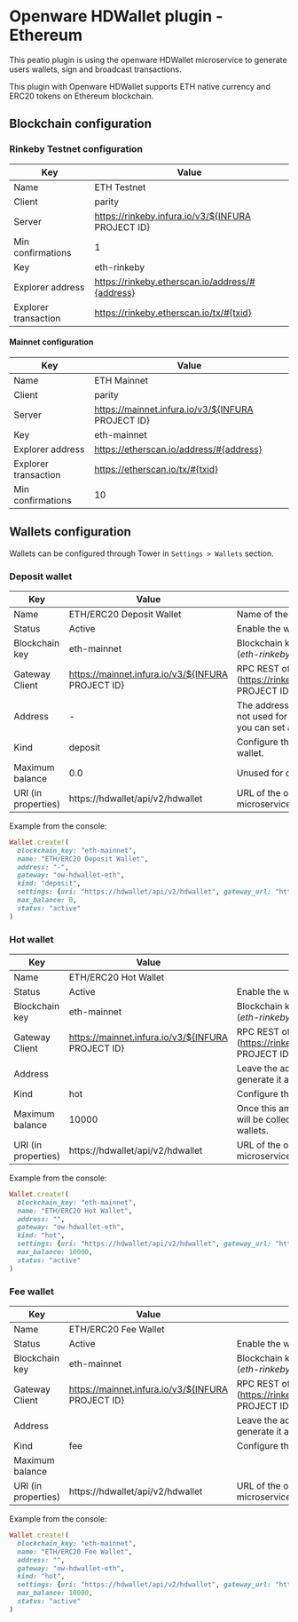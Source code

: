 # Openware HDWallet plugin - Ethereum

This peatio plugin is using the openware HDWallet microservice to generate users wallets, sign and broadcast transactions.

This plugin with Openware HDWallet supports ETH native currency and ERC20 tokens on Ethereum blockchain.

## Blockchain configuration

### Rinkeby Testnet configuration

| Key                  | Value                                             |
| -------------------- | ------------------------------------------------- |
| Name                 | ETH Testnet                                       |
| Client               | parity                                            |
| Server               | https://rinkeby.infura.io/v3/${INFURA PROJECT ID} |
| Min confirmations    | 1                                                 |
| Key                  | eth-rinkeby                                       |
| Explorer address     | https://rinkeby.etherscan.io/address/#{address}   |
| Explorer transaction | https://rinkeby.etherscan.io/tx/#{txid}           |

#### Mainnet configuration

| Key                  | Value                                             |
| -------------------- | ------------------------------------------------- |
| Name                 | ETH Mainnet                                       |
| Client               | parity                                            |
| Server               | https://mainnet.infura.io/v3/${INFURA PROJECT ID} |
| Key                  | eth-mainnet                                       |
| Explorer address     | https://etherscan.io/address/#{address}           |
| Explorer transaction | https://etherscan.io/tx/#{txid}                   |
| Min confirmations    | 10                                                |

## Wallets configuration

Wallets can be configured through Tower in `Settings > Wallets` section.

### Deposit wallet

| Key                 | Value                                             | Description                                                  |
| ------------------- | ------------------------------------------------- | ------------------------------------------------------------ |
| Name                | ETH/ERC20 Deposit Wallet                          | Name of the wallet                                           |
| Status              | Active                                            | Enable the wallet                                            |
| Blockchain key      | eth-mainnet                                       | Blockchain key configured before (*eth-rinkeby* for Rinkeby testnet) |
| Gateway Client      | https://mainnet.infura.io/v3/${INFURA PROJECT ID} | RPC REST of blockchain node (https://rinkeby.infura.io/v3/${INFURA PROJECT ID} for rinkeby testnet) |
| Address             | -                                                 | The address of the deposit wallet is not used for Ethereum blockchain, you can set anything. |
| Kind                | deposit                                           | Configure this wallet as a deposit wallet.                   |
| Maximum balance     | 0.0                                               | Unused for deposit wallets.                                  |
| URI (in properties) | https://hdwallet/api/v2/hdwallet                  | URL of the openware HDWallet microservice                    |

Example from the console:

```ruby
Wallet.create!(
  blockchain_key: "eth-mainnet",
  name: "ETH/ERC20 Deposit Wallet",
  address: "-",
  gateway: "ow-hdwallet-eth",
  kind: "deposit",
  settings: {uri: "https://hdwallet/api/v2/hdwallet", gateway_url: "https://mainnet.infura.io/v3/${INFURA PROJECT ID}"},
  max_balance: 0,
  status: "active"
)
```

### Hot wallet

| Key                 | Value                                             | Description                                                  |
| ------------------- | ------------------------------------------------- | ------------------------------------------------------------ |
| Name                | ETH/ERC20 Hot Wallet                              |                                                              |
| Status              | Active                                            | Enable the wallet                                            |
| Blockchain key      | eth-mainnet                                       | Blockchain key configured before (*eth-rinkeby* for Rinkeby testnet) |
| Gateway Client      | https://mainnet.infura.io/v3/${INFURA PROJECT ID} | RPC REST of blockchain node (https://rinkeby.infura.io/v3/${INFURA PROJECT ID} for rinkeby testnet) |
| Address             |                                                   | Leave the address empty for peatio to generate it automatically. |
| Kind                | hot                                               | Configure this wallet as a hot wallet.                       |
| Maximum balance     | 10000                                             | Once this amount reached, deposits will be collected to **warm** and **cold** wallets. |
| URI (in properties) | https://hdwallet/api/v2/hdwallet                  | URL of the openware HDWallet microservice                    |

Example from the console:

```ruby
Wallet.create!(
  blockchain_key: "eth-mainnet",
  name: "ETH/ERC20 Hot Wallet",
  address: "",
  gateway: "ow-hdwallet-eth",
  kind: "hot",
  settings: {uri: "https://hdwallet/api/v2/hdwallet", gateway_url: "https://mainnet.infura.io/v3/${INFURA PROJECT ID}"},
  max_balance: 10000,
  status: "active"
)
```



### Fee wallet

| Key                 | Value                                             | Description                                                  |
| ------------------- | ------------------------------------------------- | ------------------------------------------------------------ |
| Name                | ETH/ERC20 Fee Wallet                              |                                                              |
| Status              | Active                                            | Enable the wallet                                            |
| Blockchain key      | eth-mainnet                                       | Blockchain key configured before (*eth-rinkeby* for Rinkeby testnet) |
| Gateway Client      | https://mainnet.infura.io/v3/${INFURA PROJECT ID} | RPC REST of blockchain node (https://rinkeby.infura.io/v3/${INFURA PROJECT ID} for rinkeby testnet) |
| Address             |                                                   | Leave the address empty for peatio to generate it automatically. |
| Kind                | fee                                               | Configure this wallet as a hot wallet.                       |
| Maximum balance     |                                                   |                                                              |
| URI (in properties) | https://hdwallet/api/v2/hdwallet                  | URL of the openware HDWallet microservice                    |

Example from the console:

```ruby
Wallet.create!(
  blockchain_key: "eth-mainnet",
  name: "ETH/ERC20 Fee Wallet",
  address: "",
  gateway: "ow-hdwallet-eth",
  kind: "hot",
  settings: {uri: "https://hdwallet/api/v2/hdwallet", gateway_url: "https://mainnet.infura.io/v3/${INFURA PROJECT ID}"},
  max_balance: 10000,
  status: "active"
)
```

